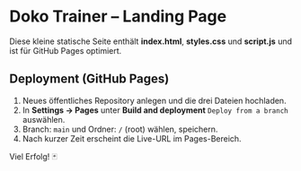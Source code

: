 # Doko Trainer – Landing Page

Diese kleine statische Seite enthält **index.html**, **styles.css** und **script.js** und ist für GitHub Pages optimiert.

## Deployment (GitHub Pages)
1. Neues öffentliches Repository anlegen und die drei Dateien hochladen.
2. In **Settings → Pages** unter **Build and deployment** `Deploy from a branch` auswählen.
3. Branch: `main` und Ordner: `/` (root) wählen, speichern.
4. Nach kurzer Zeit erscheint die Live-URL im Pages-Bereich.

Viel Erfolg! 🃏
